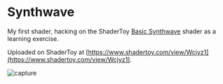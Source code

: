 # Synthwave

My first shader, hacking on the ShaderToy
[Basic Synthwave](https://www.shadertoy.com/view/csfSWj) shader as a
learning exercise.

Uploaded on ShaderToy at [https://www.shadertoy.com/view/Wcjyz1](https://www.shadertoy.com/view/Wcjyz1).

![capture](synthwave.gif)
